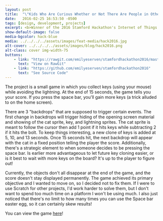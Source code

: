 ```yaml
---
layout: post
title:  "\"Kids Who Are Curious Whether or Not There Are People in Other Rooms, Specifically Those With Motion Sensors.\""
date:   2016-02-25 16:53:50 -0500
tags: [design, development, projects]
excerpt: <b>Winner of the 2016 Stamford Hackathon's Internet of Things category.</b> - <i>"My hope for these little blog posts is to document my process and hopefully be able to learn from it in retrospect when I do another portfolio."</i>
show-default-image: false
media-bgcolor: hack-blue
media: ../../../../assets/images/feat-media/hack2016.jpg
alt-cover: ../../../../assets/images/blog/hack2016.png
alt-class: cover img-width-75
buttons:
    - link: "https://rawgit.com/emilyeserven/stamfordhackathon2016/master/index.html"
      text: "View on RawGit"
    - link: "https://github.com/emilyeserven/stamfordhackathon2016"
      text: "See Source Code"
---
```


The project is a small game in which you collect keys (using your mouse) while avoiding the lightning. At the end of 15 seconds, the game tells you your score. If you press the space bar, you'll gain more keys (a trick alluded to on the home screen).

There are 3 "backdrops" that are supposed to trigger certain events. The first change in backdrops will trigger hiding of the opening screen material and showing of the cat sprite, key, and lightning sprites. The cat sprite is meant to follow the cursor then add 1 point if it hits keys while subtracting 2 if it hits the bolt. To keep things interesting, a new clone of keys is added at 5, 10, and 13 seconds. Once 15 seconds hit, the next backdrop will appear with the cat in a fixed position telling the player the score. Additionally, there's a strategic element to when someone decides to be pressing the space bar. Is earlier more advantageous to let future key cloning easier, or is it best to wait with more keys on the board? It's up to the player to figure out!

Currently, the objects don't all disappear at the end of the game, and the score doesn't stay displayed permanently. The game achieved its primary objective and I wanted to move on, so I decided not to fix them. If I were to use Scratch for other projects, I'd work harder to solve them, but I don't want to spend too much time on a platform I won't be using much. I also just noticed that there's no limit to how many times you can use the Space bar easter egg, so it can certainly skew results!

You can view the game [here](https://scratch.mit.edu/projects/114377927/)!

